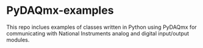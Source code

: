 # PyDAQmx-examples

This repo inclues examples of classes written in Python using PyDAQmx for communicating with National Instruments analog and digital input/output modules.